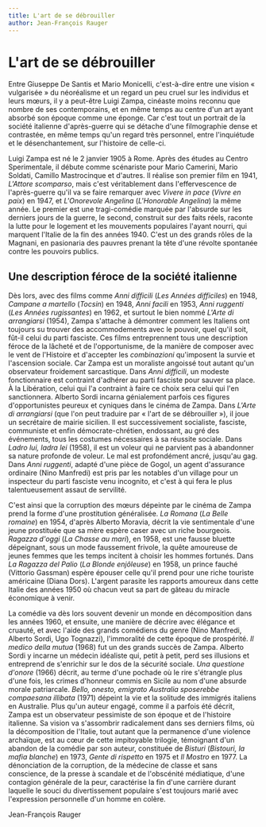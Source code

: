 ```yaml
---
title: L'art de se débrouiller
author: Jean-François Rauger
---
```


# L'art de se débrouiller

Entre Giuseppe De Santis et Mario Monicelli, c'est-à-dire entre une vision « vulgarisée » du néoréalisme et un regard un peu cruel sur les individus et leurs mœurs, il y a peut-être Luigi Zampa, cinéaste moins reconnu que nombre de ses contemporains, et en même temps au centre d'un art ayant absorbé son époque comme une éponge. Car c'est tout un portrait de la société italienne d'après-guerre qui se détache d'une filmographie dense et contrastée, en même temps qu'un regard très personnel, entre l'inquiétude et le désenchantement, sur l'histoire de celle-ci.

Luigi Zampa est né le 2 janvier 1905 à Rome. Après des études au Centro Sperimentale, il débute comme scénariste pour Mario Camerini, Mario Soldati, Camillo Mastrocinque et d'autres. Il réalise son premier film en 1941, _L'Attore scomparso_, mais c'est véritablement dans l'effervescence de l'après-guerre qu'il va se faire remarquer avec _Vivere in pace_ (_Vivre en paix_) en 1947, et _L'Onorevole Angelina_ (_L'Honorable Angelina_) la même année. Le premier est une tragi-comédie marquée par l'absurde sur les derniers jours de la guerre, le second, construit sur des faits réels, raconte la lutte pour le logement et les mouvements populaires l'ayant nourri, qui marquent l'Italie de la fin des années 1940. C'est un des grands rôles de la Magnani, en pasionaria des pauvres prenant la tête d'une révolte spontanée contre les pouvoirs publics.

## Une description féroce de la société italienne

Dès lors, avec des films comme _Anni difficili_ (_Les Années difficiles_) en 1948, _Campane a martello_ (_Tocsin_) en 1948, _Anni facili_ en 1953, _Anni ruggenti_ (_Les Années rugissantes_) en 1962, et surtout le bien nommé _L'Arte di arrangiarsi_ (1954), Zampa s'attache à démontrer comment les Italiens ont toujours su trouver des accommodements avec le pouvoir, quel qu'il soit, fût-il celui du parti fasciste. Ces films entreprennent tous une description féroce de la lâcheté et de l'opportunisme, de la manière de composer avec le vent de l'Histoire et d'accepter les _combinazioni_ qu'imposent la survie et l'ascension sociale. Car Zampa est un moraliste angoissé tout autant qu'un observateur froidement sarcastique. Dans _Anni difficili_, un modeste fonctionnaire est contraint d'adhérer au parti fasciste pour sauver sa place. À la Libération, celui qui l'a contraint à faire ce choix sera celui qui l'en sanctionnera. Alberto Sordi incarna génialement parfois ces figures d'opportunistes peureux et cyniques dans le cinéma de Zampa. Dans _L'Arte di arrangiarsi_ (que l'on peut traduire par « l'art de se débrouiller »), il joue un secrétaire de mairie sicilien. Il est successivement socialiste, fasciste, communiste et enfin démocrate-chrétien, endossant, au gré des événements, tous les costumes nécessaires à sa réussite sociale. Dans _Ladro lui, ladra lei_ (1958), il est un voleur qui ne parvient pas à abandonner sa nature profonde de voleur. Le mal est profondément ancré, jusqu'au gag. Dans _Anni ruggenti_, adapté d'une pièce de Gogol, un agent d'assurance ordinaire (Nino Manfredi) est pris par les notables d'un village pour un inspecteur du parti fasciste venu incognito, et c'est à qui fera le plus talentueusement assaut de servilité.

C'est ainsi que la corruption des mœurs dépeinte par le cinéma de Zampa prend la forme d'une prostitution généralisée. _La Romana_ (_La Belle romaine_) en 1954, d'après Alberto Moravia, décrit la vie sentimentale d'une jeune prostituée que sa mère espère caser avec un riche bourgeois. _Ragazza d'oggi_ (_La Chasse au mari_), en 1958, est une fausse bluette dépeignant, sous un mode faussement frivole, la quête amoureuse de jeunes femmes que les temps incitent à choisir les hommes fortunés. Dans _La Ragazza del Palio_ (_La Blonde enjôleuse_) en 1958, un prince fauché (Vittorio Gassman) espère épouser celle qu'il prend pour une riche touriste américaine (Diana Dors). L'argent parasite les rapports amoureux dans cette Italie des années 1950 où chacun veut sa part de gâteau du miracle économique à venir.

La comédie va dès lors souvent devenir un monde en décomposition dans les années 1960, et ensuite, une manière de décrire avec élégance et cruauté, et avec l'aide des grands comédiens du genre (Nino Manfredi, Alberto Sordi, Ugo Tognazzi), l'immoralité de cette époque de prospérité. _Il medico della mutua_ (1968) fut un des grands succès de Zampa. Alberto Sordi y incarne un médecin idéaliste qui, petit à petit, perd ses illusions et entreprend de s'enrichir sur le dos de la sécurité sociale. _Una questione d'onore_ (1966) décrit, au terme d'une pochade où le rire s'étrangle plus d'une fois, les crimes d'honneur commis en Sicile au nom d'une absurde morale patriarcale. _Bello, onesto, emigrato Australia sposerebbe compaesana illibata_ (1971) dépeint la vie et la solitude des immigrés italiens en Australie. Plus qu'un auteur engagé, comme il a parfois été décrit, Zampa est un observateur pessimiste de son époque et de l'histoire italienne. Sa vision va s'assombrir radicalement dans ses derniers films, où la décomposition de l'Italie, tout autant que la permanence d'une violence archaïque, est au cœur de cette impitoyable trilogie, témoignant d'un abandon de la comédie par son auteur, constituée de _Bisturi_ (_Bistouri, la mafia blanche_) en 1973, _Gente di rispetto_ en 1975 et _Il Mostro_ en 1977. La dénonciation de la corruption, de la médecine de classe et sans conscience, de la presse à scandale et de l'obscénité médiatique, d'une contagion générale de la peur, caractérise la fin d'une carrière durant laquelle le souci du divertissement populaire s'est toujours marié avec l'expression personnelle d'un homme en colère.

Jean-François Rauger
